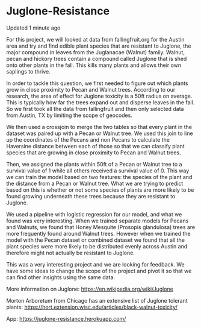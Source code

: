 # Juglone-Resistance
  Updated 1 minute ago    
  
  For this project, we will looked at data from fallingfruit.org for the Austin area and try and find edible plant species that are resistant to Juglone, the major compound in leaves from the Juglanacae (Walnut) family. Walnut, pecan and hickory trees contain a compound called Juglone that is shed onto other plants in the fall. This kills many plants and allows their own saplings to thrive.  
  
  In order to tackle this question, we first needed to figure out which plants grow in close proximity to Pecan and Walnut trees. According to our research, the area of effect for Juglone toxicity is a 50ft radius on average. This is typically how far the trees expand out and disperse leaves in the fall. So we first took all the data from fallingfruit and then only selected data from Austin, TX by limiting the scope of geocodes. 
  
  We then used a crossjoin to merge the two tables so that every plant in the dataset was paired up with a Pecan or Walnut tree. We used this join to line up the coordinates of the Pecans and non Pecans to calculate the Haversine distance between each of those so that we can classify plant species that are growing in close proximity to Pecan and Walnut trees. 
  
  Then, we assigned the plants within 50ft of a Pecan or Walnut tree to a survival value of 1 while all others received a survival value of 0. This way we can train the model based on two features: the species of the plant and the distance from a Pecan or Walnut tree.  What we are trying to predict based on this is whether or not some species of plants are more likely to be found growing underneath these trees because they are resistant to Juglone. 
  
  We used a pipeline with logistic regression for our model, and what we found was very interesting. When we trained separate models for Pecans and Walnuts, we found that Honey Mesquite (Prosopis glandulosa) trees are more frequently found around Walnut trees. However when we trained the model with the Pecan dataset or combined dataset we found that all the plant species were more likely to be distributed evenly across Austin and therefore might not actually be resistant to Juglone. 
  
  This was a very interesting project and we are looking for feedback. We have some ideas to change the scope of the project and pivot it so that we can find other insights using the same data. 
  
  More information on Juglone: https://en.wikipedia.org/wiki/Juglone  
  
  Morton Arboretum from Chicago has an extensive list of Juglone tolerant plants: https://hort.extension.wisc.edu/articles/black-walnut-toxicity/  
  
  App: https://juglone-resistance.herokuapp.com/

